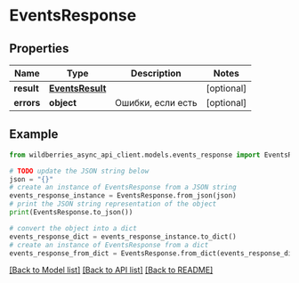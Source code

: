 # EventsResponse


## Properties

Name | Type | Description | Notes
------------ | ------------- | ------------- | -------------
**result** | [**EventsResult**](EventsResult.md) |  | [optional] 
**errors** | **object** | Ошибки, если есть | [optional] 

## Example

```python
from wildberries_async_api_client.models.events_response import EventsResponse

# TODO update the JSON string below
json = "{}"
# create an instance of EventsResponse from a JSON string
events_response_instance = EventsResponse.from_json(json)
# print the JSON string representation of the object
print(EventsResponse.to_json())

# convert the object into a dict
events_response_dict = events_response_instance.to_dict()
# create an instance of EventsResponse from a dict
events_response_from_dict = EventsResponse.from_dict(events_response_dict)
```
[[Back to Model list]](../README.md#documentation-for-models) [[Back to API list]](../README.md#documentation-for-api-endpoints) [[Back to README]](../README.md)


